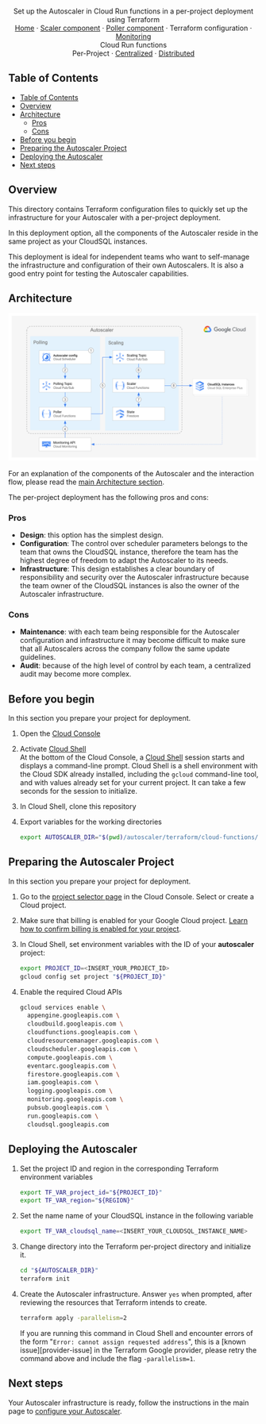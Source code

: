 <br />
<p align="center">
  <p align="center">
    <!-- In one sentence: what does the code in this directory do? -->
    Set up the Autoscaler in Cloud Run functions in a per-project
    deployment using Terraform
    <br />
    <a href="../../../README.md">Home</a>
    ·
    <a href="../../../src/scaler/README.md">Scaler component</a>
    ·
    <a href="../../../src/poller/README.md">Poller component</a>
    ·
    Terraform configuration
    ·
    <a href="../README.md#Monitoring">Monitoring</a>
    <br />
    Cloud Run functions
    <br />
    Per-Project
    ·
    <a href="../centralized/README.md">Centralized</a>
    ·
    <a href="../distributed/README.md">Distributed</a>

  </p>

</p>

## Table of Contents

- [Table of Contents](#table-of-contents)
- [Overview](#overview)
- [Architecture](#architecture)
  - [Pros](#pros)
  - [Cons](#cons)
- [Before you begin](#before-you-begin)
- [Preparing the Autoscaler Project](#preparing-the-autoscaler-project)
- [Deploying the Autoscaler](#deploying-the-autoscaler)
- [Next steps](#next-steps)

## Overview

This directory contains Terraform configuration files to quickly set up the
infrastructure for your Autoscaler with a per-project deployment.

In this deployment option, all the components of the Autoscaler
reside in the same project as your CloudSQL instances.

This deployment is ideal for independent teams who want to self-manage the
infrastructure and configuration of their own Autoscalers. It is also a good
entry point for testing the Autoscaler capabilities.

## Architecture

![architecture-per-project](../../../resources/architecture-per-project.png)

For an explanation of the components of the Autoscaler and the
interaction flow, please read the
[main Architecture section](../README.md#architecture).

The per-project deployment has the following pros and cons:

### Pros

- **Design**: this option has the simplest design.
- **Configuration**: The control over scheduler parameters belongs to the team
  that owns the CloudSQL instance, therefore the team has the highest degree of
  freedom to adapt the Autoscaler to its needs.
- **Infrastructure**: This design establishes a clear boundary of
  responsibility and security over the Autoscaler infrastructure because the
  team owner of the CloudSQL instances is also the owner of the Autoscaler
  infrastructure.

### Cons

- **Maintenance**: with each team being responsible for the Autoscaler
  configuration and infrastructure it may become difficult to make sure that
  all Autoscalers across the company follow the same update guidelines.
- **Audit**: because of the high level of control by each team, a centralized
  audit may become more complex.

## Before you begin

In this section you prepare your project for deployment.

1.  Open the [Cloud Console][cloud-console]
2.  Activate [Cloud Shell][cloud-shell] \
    At the bottom of the Cloud Console, a
    <a href='https://cloud.google.com/shell/docs/features'>Cloud Shell</a>
    session starts and displays a command-line prompt. Cloud Shell is a shell
    environment with the Cloud SDK already installed, including the
    <code>gcloud</code> command-line tool, and with values already set for your
    current project. It can take a few seconds for the session to initialize.

3.  In Cloud Shell, clone this repository

4.  Export variables for the working directories

    ```sh
    export AUTOSCALER_DIR="$(pwd)/autoscaler/terraform/cloud-functions/per-project"
    ```

## Preparing the Autoscaler Project

In this section you prepare your project for deployment.

1.  Go to the [project selector page][project-selector] in the Cloud Console.
    Select or create a Cloud project.

2.  Make sure that billing is enabled for your Google Cloud project.
    [Learn how to confirm billing is enabled for your project][enable-billing].

3.  In Cloud Shell, set environment variables with the ID of your **autoscaler**
    project:

    ```sh
    export PROJECT_ID=<INSERT_YOUR_PROJECT_ID>
    gcloud config set project "${PROJECT_ID}"
    ```

4.  Enable the required Cloud APIs

    ```sh
    gcloud services enable \
      appengine.googleapis.com \
      cloudbuild.googleapis.com \
      cloudfunctions.googleapis.com \
      cloudresourcemanager.googleapis.com \
      cloudscheduler.googleapis.com \
      compute.googleapis.com \
      eventarc.googleapis.com \
      firestore.googleapis.com \
      iam.googleapis.com \
      logging.googleapis.com \
      monitoring.googleapis.com \
      pubsub.googleapis.com \
      run.googleapis.com \
      cloudsql.googleapis.com
    ```

## Deploying the Autoscaler

1.  Set the project ID and region in the corresponding Terraform
    environment variables

    ```sh
    export TF_VAR_project_id="${PROJECT_ID}"
    export TF_VAR_region="${REGION}"
    ```

2.  Set the name name of your CloudSQL instance in the following variable

    ```sh
    export TF_VAR_cloudsql_name=<INSERT_YOUR_CLOUDSQL_INSTANCE_NAME>
    ```

3.  Change directory into the Terraform per-project directory and initialize it.

    ```sh
    cd "${AUTOSCALER_DIR}"
    terraform init
    ```

4.  Create the Autoscaler infrastructure. Answer `yes` when prompted, after
    reviewing the resources that Terraform intends to create.

    ```sh
    terraform apply -parallelism=2
    ```

    If you are running this command in Cloud Shell and encounter errors of the form
    "`Error: cannot assign requested address`", this is a
    [known issue][provider-issue] in the Terraform Google provider, please retry
    the command above and include the flag `-parallelism=1`.

## Next steps

Your Autoscaler infrastructure is ready, follow the instructions in the main
page to [configure your Autoscaler](../README.md#configuration).

<!-- LINKS: https://www.markdownguide.org/basic-syntax/#reference-style-links -->

[project-selector]: https://console.cloud.google.com/projectselector2/home/dashboard
[enable-billing]: https://cloud.google.com/billing/docs/how-to/modify-project
[cloud-console]: https://console.cloud.google.com
[cloud-shell]: https://console.cloud.google.com/?cloudshell=true
